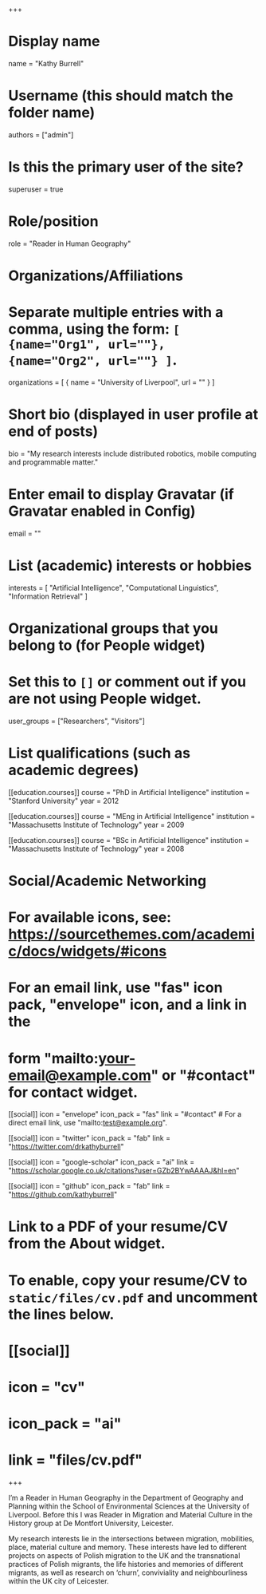 +++
# Display name
name = "Kathy Burrell"

# Username (this should match the folder name)
authors = ["admin"]

# Is this the primary user of the site?
superuser = true

# Role/position
role = "Reader in Human Geography"

# Organizations/Affiliations
#   Separate multiple entries with a comma, using the form: `[ {name="Org1", url=""}, {name="Org2", url=""} ]`.
organizations = [ { name = "University of Liverpool", url = "" } ]

# Short bio (displayed in user profile at end of posts)
bio = "My research interests include distributed robotics, mobile computing and programmable matter."

# Enter email to display Gravatar (if Gravatar enabled in Config)
email = ""

# List (academic) interests or hobbies
interests = [
  "Artificial Intelligence",
  "Computational Linguistics",
  "Information Retrieval"
]

# Organizational groups that you belong to (for People widget)
#   Set this to `[]` or comment out if you are not using People widget.
user_groups = ["Researchers", "Visitors"]

# List qualifications (such as academic degrees)
[[education.courses]]
  course = "PhD in Artificial Intelligence"
  institution = "Stanford University"
  year = 2012

[[education.courses]]
  course = "MEng in Artificial Intelligence"
  institution = "Massachusetts Institute of Technology"
  year = 2009

[[education.courses]]
  course = "BSc in Artificial Intelligence"
  institution = "Massachusetts Institute of Technology"
  year = 2008

# Social/Academic Networking
# For available icons, see: https://sourcethemes.com/academic/docs/widgets/#icons
#   For an email link, use "fas" icon pack, "envelope" icon, and a link in the
#   form "mailto:your-email@example.com" or "#contact" for contact widget.

[[social]]
  icon = "envelope"
  icon_pack = "fas"
  link = "#contact"  # For a direct email link, use "mailto:test@example.org".

[[social]]
  icon = "twitter"
  icon_pack = "fab"
  link = "https://twitter.com/drkathyburrell"

[[social]]
  icon = "google-scholar"
  icon_pack = "ai"
  link = "https://scholar.google.co.uk/citations?user=GZb2BYwAAAAJ&hl=en"

[[social]]
  icon = "github"
  icon_pack = "fab"
  link = "https://github.com/kathyburrell"

# Link to a PDF of your resume/CV from the About widget.
# To enable, copy your resume/CV to `static/files/cv.pdf` and uncomment the lines below.
# [[social]]
#   icon = "cv"
#   icon_pack = "ai"
#   link = "files/cv.pdf"

+++

I’m a Reader in Human Geography in the Department of Geography and Planning within the School of Environmental Sciences at the University of Liverpool. Before this I was Reader in Migration and Material Culture in the History group at De Montfort University, Leicester.

My research interests lie in the intersections between migration, mobilities, place, material culture and memory. These interests have led to different projects on aspects of Polish migration to the UK and the transnational practices of Polish migrants, the life histories and memories of different migrants, as well as research on ‘churn’, conviviality and neighbourliness within the UK city of Leicester.
